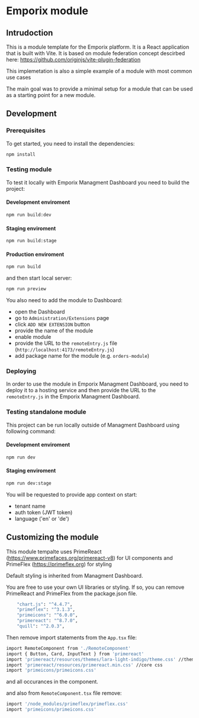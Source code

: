 # Emporix module

## Intrudoction

This is a module template for the Emporix platform. It is a React application that is built with Vite. It is based on module federation concept descirbed here: https://github.com/originjs/vite-plugin-federation

This implemetation is also a simple example of a module with most common use cases

The main goal was to provide a minimal setup for a module that can be used as a starting point for a new module.

## Development

### Prerequisites
To get started, you need to install the dependencies:

```bash
npm install
```

### Testing module

To test it locally with Emporix Managment Dashboard you need to build the project:

#### Development enviroment
```bash
npm run build:dev
```

#### Staging enviroment
```bash
npm run build:stage
```
#### Production enviroment
```bash
npm run build
```

and then start local server:
```bash
npm run preview
```

You also need to add the module to Dashboard:
- open the Dashboard
- go to `Administration/Extensions` page
- click `ADD NEW EXTENSION` button
- provide the name of the module
- enable module 
- provide the URL to the `remoteEntry.js` file (`http://localhost:4173/remoteEntry.js`)
- add package name for the module (e.g. `orders-module`)

### Deploying

In order to use the module in Emporix Managment Dashboard, you need to deploy it to a hosting service and then provide the URL to the `remoteEntry.js` in the Emporix Managment Dashboard.

### Testing standalone module
This project can be run locally outside of Managment Dashboard using following command:
#### Development enviroment
```bash
npm run dev
```
#### Staging enviroment
```bash
npm run dev:stage
```

You will be requested to provide app context on start:
- tenant name
- auth token (JWT token)
- language  ('en' or 'de')

## Customizing the module

This module tempalte uses PrimeReact (https://www.primefaces.org/primereact-v8) for UI components and PrimeFlex
(https://primeflex.org) for styling

Default styling is inherited from Managment Dashboard.

You are free to use your own UI libraries or styling.
If so, you can remove PrimeReact and PrimeFlex from the package.json file.
```bash
    "chart.js": "^4.4.7",
    "primeflex": "^3.1.3",
    "primeicons": "^6.0.0",
    "primereact": "^8.7.0",
    "quill": "^2.0.3",
```
Then remove import statements from the `App.tsx` file:
```bash
import RemoteComponent from './RemoteComponent'
import { Button, Card, InputText } from 'primereact'
import 'primereact/resources/themes/lara-light-indigo/theme.css' //theme
import 'primereact/resources/primereact.min.css' //core css
import 'primeicons/primeicons.css'
```
and all occurances in the component.

and also from `RemoteComponent.tsx` file remove:
```bash
import '/node_modules/primeflex/primeflex.css'
import 'primeicons/primeicons.css'
```
